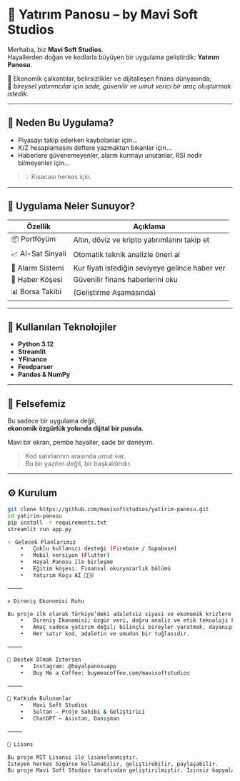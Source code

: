 # 💸 Yatırım Panosu – by Mavi Soft Studios

Merhaba, biz **Mavi Soft Studios**.  
Hayallerden doğan ve kodlarla büyüyen bir uygulama geliştirdik: **Yatırım Panosu**.

📍 Ekonomik çalkantılar, belirsizlikler ve dijitalleşen finans dünyasında;  
📲 *bireysel yatırımcılar için sade, güvenilir ve umut verici bir araç oluşturmak istedik.*

---

## 🌱 Neden Bu Uygulama?

- Piyasayı takip ederken kaybolanlar için...
- K/Z hesaplamasını deftere yazmaktan bıkanlar için...
- Haberlere güvenemeyenler, alarm kurmayı unutanlar, RSI nedir bilmeyenler için...

> 💡 Kısacası herkes için.

---

## 🧰 Uygulama Neler Sunuyor?

| Özellik            | Açıklama |
|--------------------|----------|
| 📦 Portföyüm       | Altın, döviz ve kripto yatırımlarını takip et |
| 📈 Al-Sat Sinyali  | Otomatik teknik analizle öneri al |
| 🔔 Alarm Sistemi   | Kur fiyatı istediğin seviyeye gelince haber ver |
| 📰 Haber Köşesi     | Güvenilir finans haberlerini oku |
| 📊 Borsa Takibi    | (Geliştirme Aşamasında) |

---

## 🧪 Kullanılan Teknolojiler

- **Python 3.12**
- **Streamlit**
- **YFinance**
- **Feedparser**
- **Pandas & NumPy**

---

## 🧭 Felsefemiz

Bu sadece bir uygulama değil,  
**ekonomik özgürlük yolunda dijital bir pusula.**

Mavi bir ekran, pembe hayaller, sade bir deneyim.

> Kod satırlarının arasında umut var.  
> Bu bir yazılım değil, bir başkaldırıdır.

---

## ⚙️ Kurulum

```bash
git clone https://github.com/mavisoftstudios/yatirim-panosu.git
cd yatirim-panosu
pip install -r requirements.txt
streamlit run app.py

✨ Gelecek Planlarımız
	•	Çoklu kullanıcı desteği (Firebase / Supabase)
	•	Mobil versiyon (Flutter)
	•	Hayal Panosu ile birleşme
	•	Eğitim köşesi: Finansal okuryazarlık bölümü
	•	Yatırım Koçu AI 💁🏻‍♀️

⸻

✊ Direniş Ekonomisi Ruhu

Bu proje ilk olarak Türkiye’deki adaletsiz siyasi ve ekonomik krizlere karşı bireysel bir dijital direniş olarak tasarlandı.
	•	Direniş Ekonomisi; özgür veri, doğru analiz ve etik teknoloji kullanımı üzerine kuruludur.
	•	Amaç sadece yatırım değil; bilinçli bireyler yaratmak, dayanışma içinde bir gelecek inşa etmektir.
	•	Her satır kod, adaletin ve umudun bir tuğlasıdır.

⸻

🧿 Destek Olmak İstersen
	•	Instagram: @hayalpanosuapp
	•	Buy Me a Coffee: buymeacoffee.com/mavisoftstudios

⸻

💎 Katkıda Bulunanlar
	•	Mavi Soft Studios
	•	Sultan – Proje Sahibi & Geliştirici
	•	ChatGPT – Asistan, Danışman

⸻

🔐 Lisans

Bu proje MIT Lisansı ile lisanslanmıştır.
İsteyen herkes özgürce kullanabilir, geliştirebilir, paylaşabilir.
Bu proje Mavi Soft Studios tarafından geliştirilmiştir. İzinsiz kopyalanamaz.